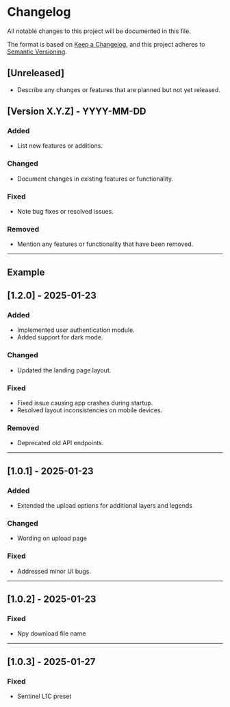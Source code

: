 # Changelog

All notable changes to this project will be documented in this file.

The format is based on [Keep a Changelog](https://keepachangelog.com/en/1.0.0/),
and this project adheres to [Semantic Versioning](https://semver.org/).

## [Unreleased]
- Describe any changes or features that are planned but not yet released.

## [Version X.Y.Z] - YYYY-MM-DD
### Added
- List new features or additions.

### Changed
- Document changes in existing features or functionality.

### Fixed
- Note bug fixes or resolved issues.

### Removed
- Mention any features or functionality that have been removed.

---

## Example

## [1.2.0] - 2025-01-23
### Added
- Implemented user authentication module.
- Added support for dark mode.

### Changed
- Updated the landing page layout.

### Fixed
- Fixed issue causing app crashes during startup.
- Resolved layout inconsistencies on mobile devices.

### Removed
- Deprecated old API endpoints.

---

## [1.0.1] - 2025-01-23
### Added
- Extended the upload options for additional layers and legends

### Changed
- Wording on upload page

### Fixed
- Addressed minor UI bugs.

---

## [1.0.2] - 2025-01-23
### Fixed
- Npy download file name

---

## [1.0.3] - 2025-01-27
### Fixed
- Sentinel L1C preset
